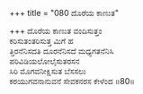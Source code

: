 +++
title = "080 ದೊರೆಯ ಕಾಣುತ"

+++
ದೊರೆಯ ಕಾಣುತ ವಂದಿಸುತ್ತಂ  
ಕರಿಸುತಂತರಿಸುತ್ತ ಮಿಗೆ ಹ  
ತ್ತಿರನೆನಿಸದತಿ ದೂರನೆನಿಸದೆ ಮಧ್ಯಗತನೆನಿಸಿ  
ಪರಿವಿಡಿಯಲೋಲೈಸುತರಸನ  
ಸಿರಿ ಮೊಗವನೀಕ್ಷಿಸುತ ಬೆಸಸಲು  
ಕರಯುಗವನಾನುವನೆ ಸೇವಕನರಸ ಕೇಳೆಂದ    ॥80॥